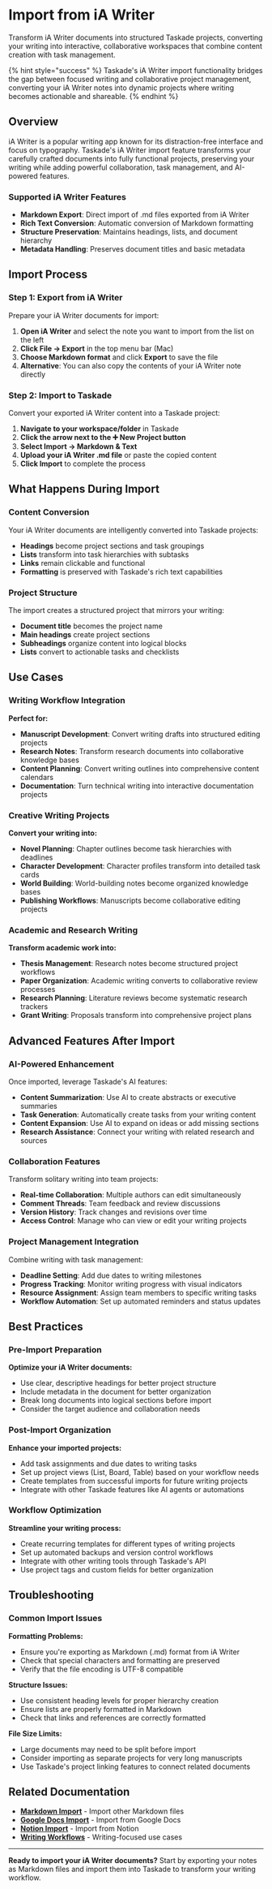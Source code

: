 # Import from iA Writer

Transform iA Writer documents into structured Taskade projects, converting your writing into interactive, collaborative workspaces that combine content creation with task management.

{% hint style="success" %}
Taskade's iA Writer import functionality bridges the gap between focused writing and collaborative project management, converting your iA Writer notes into dynamic projects where writing becomes actionable and shareable.
{% endhint %}

## Overview

iA Writer is a popular writing app known for its distraction-free interface and focus on typography. Taskade's iA Writer import feature transforms your carefully crafted documents into fully functional projects, preserving your writing while adding powerful collaboration, task management, and AI-powered features.

### Supported iA Writer Features

- **Markdown Export**: Direct import of .md files exported from iA Writer
- **Rich Text Conversion**: Automatic conversion of Markdown formatting
- **Structure Preservation**: Maintains headings, lists, and document hierarchy
- **Metadata Handling**: Preserves document titles and basic metadata

## Import Process

### Step 1: Export from iA Writer

Prepare your iA Writer documents for import:

1. **Open iA Writer** and select the note you want to import from the list on the left
2. **Click File → Export** in the top menu bar (Mac)
3. **Choose Markdown format** and click **Export** to save the file
4. **Alternative**: You can also copy the contents of your iA Writer note directly

### Step 2: Import to Taskade

Convert your exported iA Writer content into a Taskade project:

1. **Navigate to your workspace/folder** in Taskade
2. **Click the arrow next to the ➕ New Project button**
3. **Select Import → Markdown & Text**
4. **Upload your iA Writer .md file** or paste the copied content
5. **Click Import** to complete the process

## What Happens During Import

### Content Conversion

Your iA Writer documents are intelligently converted into Taskade projects:

- **Headings** become project sections and task groupings
- **Lists** transform into task hierarchies with subtasks
- **Links** remain clickable and functional
- **Formatting** is preserved with Taskade's rich text capabilities

### Project Structure

The import creates a structured project that mirrors your writing:

- **Document title** becomes the project name
- **Main headings** create project sections
- **Subheadings** organize content into logical blocks
- **Lists** convert to actionable tasks and checklists

## Use Cases

### Writing Workflow Integration

**Perfect for:**
- **Manuscript Development**: Convert writing drafts into structured editing projects
- **Research Notes**: Transform research documents into collaborative knowledge bases
- **Content Planning**: Convert writing outlines into comprehensive content calendars
- **Documentation**: Turn technical writing into interactive documentation projects

### Creative Writing Projects

**Convert your writing into:**
- **Novel Planning**: Chapter outlines become task hierarchies with deadlines
- **Character Development**: Character profiles transform into detailed task cards
- **World Building**: World-building notes become organized knowledge bases
- **Publishing Workflows**: Manuscripts become collaborative editing projects

### Academic and Research Writing

**Transform academic work into:**
- **Thesis Management**: Research notes become structured project workflows
- **Paper Organization**: Academic writing converts to collaborative review processes
- **Research Planning**: Literature reviews become systematic research trackers
- **Grant Writing**: Proposals transform into comprehensive project plans

## Advanced Features After Import

### AI-Powered Enhancement

Once imported, leverage Taskade's AI features:

- **Content Summarization**: Use AI to create abstracts or executive summaries
- **Task Generation**: Automatically create tasks from your writing content
- **Content Expansion**: Use AI to expand on ideas or add missing sections
- **Research Assistance**: Connect your writing with related research and sources

### Collaboration Features

Transform solitary writing into team projects:

- **Real-time Collaboration**: Multiple authors can edit simultaneously
- **Comment Threads**: Team feedback and review discussions
- **Version History**: Track changes and revisions over time
- **Access Control**: Manage who can view or edit your writing projects

### Project Management Integration

Combine writing with task management:

- **Deadline Setting**: Add due dates to writing milestones
- **Progress Tracking**: Monitor writing progress with visual indicators
- **Resource Assignment**: Assign team members to specific writing tasks
- **Workflow Automation**: Set up automated reminders and status updates

## Best Practices

### Pre-Import Preparation

**Optimize your iA Writer documents:**
- Use clear, descriptive headings for better project structure
- Include metadata in the document for better organization
- Break long documents into logical sections before import
- Consider the target audience and collaboration needs

### Post-Import Organization

**Enhance your imported projects:**
- Add task assignments and due dates to writing tasks
- Set up project views (List, Board, Table) based on your workflow needs
- Create templates from successful imports for future writing projects
- Integrate with other Taskade features like AI agents or automations

### Workflow Optimization

**Streamline your writing process:**
- Create recurring templates for different types of writing projects
- Set up automated backups and version control workflows
- Integrate with other writing tools through Taskade's API
- Use project tags and custom fields for better organization

## Troubleshooting

### Common Import Issues

**Formatting Problems:**
- Ensure you're exporting as Markdown (.md) format from iA Writer
- Check that special characters and formatting are preserved
- Verify that the file encoding is UTF-8 compatible

**Structure Issues:**
- Use consistent heading levels for proper hierarchy creation
- Ensure lists are properly formatted in Markdown
- Check that links and references are correctly formatted

**File Size Limits:**
- Large documents may need to be split before import
- Consider importing as separate projects for very long manuscripts
- Use Taskade's project linking features to connect related documents

## Related Documentation

- **[Markdown Import](import-markdown.md)** - Import other Markdown files
- **[Google Docs Import](import-google-docs.md)** - Import from Google Docs
- **[Notion Import](import-notion.md)** - Import from Notion
- **[Writing Workflows](../tutorials/industries/taskade-for-note-taking.md)** - Writing-focused use cases

---

**Ready to import your iA Writer documents?** Start by exporting your notes as Markdown files and import them into Taskade to transform your writing workflow.

